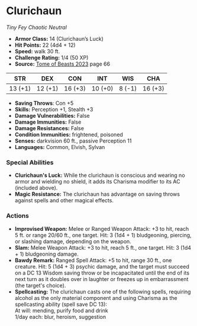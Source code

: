 # Clurichaun

*Tiny* *Fey* *Chaotic Neutral*

- **Armor Class:** 14 (Clurichaun’s Luck)
- **Hit Points:** 22 (4d4 + 12)
- **Speed:** walk 30 ft.
- **Challenge Rating:** 1/4 (50 XP)
- **Source:** [Tome of Beasts 2023](https://koboldpress.com/kpstore/product/tome-of-beasts-1-2023-edition/) page 66

| STR | DEX | CON | INT | WIS | CHA |
| --- | --- | --- | --- | --- | --- |
| 13 (+1) | 12 (+1) | 16 (+3) | 10 (+0) | 8 (-1) | 16 (+3) |

- **Saving Throws**: Con +5
- **Skills:** Perception +1, Stealth +3
- **Damage Vulnerabilities:** False
- **Damage Immunities:** False
- **Damage Resistances:** False
- **Condition Immunities:** frightened, poisoned
- **Senses:** darkvision 60 ft., passive Perception 11
- **Languages:** Common, Elvish, Sylvan

### Special Abilities

- **Clurichaun's Luck:** While the clurichaun is conscious and wearing no armor and wielding no shield, it adds its Charisma modifier to its AC (included above).
- **Magic Resistance:** The clurichaun has advantage on saving throws against spells and other magical effects.

### Actions

- **Improvised Weapon:** Melee or Ranged Weapon Attack: +3 to hit, reach 5 ft. or range 20/60 ft., one target. Hit: 3 (1d4 + 1) bludgeoning, piercing, or slashing damage, depending on the weapon.
- **Slam:** Melee Weapon Attack: +3 to hit, reach 5 ft., one target. Hit: 3 (1d4 + 1) bludgeoning damage.
- **Bawdy Remark:** Ranged Spell Attack: +5 to hit, range 30 ft., one creature. Hit: 5 (1d4 + 3) psychic damage, and the target must succeed on a DC 13 Wisdom saving throw or be incapacitated until the end of its next turn as it doubles over in laughter or freezes up in embarrassment (the target's choice).
- **Spellcasting:** The clurichaun casts one of the following spells, requiring alcohol as the only material component and using Charisma as the spellcasting ability (spell save DC 13):<br>At will: mending, purify food and drink<br>1/day each: blur, heroism, suggestion
